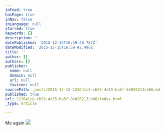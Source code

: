 ```yaml
---
inFeed: true
hasPage: true
inNav: false
inLanguage: null
starred: true
keywords: []
description: ''
datePublished: '2015-12-15T16:59:48.782Z'
dateModified: '2015-12-15T16:59:42.490Z'
title: ''
author: []
authors: []
publisher:
  name: null
  domain: null
  url: null
  favicon: null
sourcePath: _posts/2015-12-15-121641c8-cb93-4d15-ba5f-0e826213cb66.md
published: true
url: 121641c8-cb93-4d15-ba5f-0e826213cb66/index.html
_type: Article

---
```

Me again
![](https://the-grid-user-content.s3-us-west-2.amazonaws.com/16d4ba6d-cd00-44e4-9b49-983494034e41.JPG)